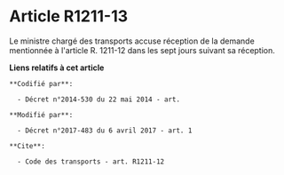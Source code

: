 # Article R1211-13

Le ministre chargé des transports accuse réception de la demande mentionnée à l'article R. 1211-12 dans les sept jours
suivant sa réception.

**Liens relatifs à cet article**

	**Codifié par**:

	  - Décret n°2014-530 du 22 mai 2014 - art.

	**Modifié par**:

	  - Décret n°2017-483 du 6 avril 2017 - art. 1

	**Cite**:

	  - Code des transports - art. R1211-12

